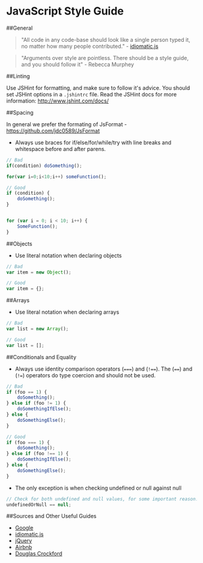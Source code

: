 JavaScript Style Guide
======================
##General

> "All code in any code-base should look like a single person typed it, no matter how many people contributed." - [idiomatic.js](https://github.com/rwaldron/idiomatic.js/#all-code-in-any-code-base-should-look-like-a-single-person-typed-it-no-matter-how-many-people-contributed)

> "Arguments over style are pointless. There should be a style guide, and you should follow it" - Rebecca Murphey

##Linting

Use JSHint for formatting, and make sure to follow it's advice. You should set JSHint options in a ```.jshintrc``` file. Read the JSHint docs for more information: http://www.jshint.com/docs/

##Spacing

In general we prefer the formating of JsFormat - https://github.com/jdc0589/JsFormat

- Always use braces for if/else/for/while/try with  line breaks and whitespace before and after parens.

```javascript
// Bad
if(condition) doSomething();

for(var i=0;i<10;i++) someFunction();

// Good 
if (condition) {
    doSomething();
}


for (var i = 0; i < 10; i++) {
    SomeFunction();
}
```

##Objects

- Use literal notation when declaring objects

```javascript
// Bad
var item = new Object();

// Good
var item = {};
```

##Arrays

- Use literal notation when declaring arrays

```javascript
// Bad
var list = new Array();

// Good
var list = [];
```

##Conditionals and Equality

- Always use identity comparison operators (```===```) and (```!==```). The (```==```) and (```!=```) operators do type coercion and should not be used. 

```javascript
// Bad
if (foo == 1) {
    doSomething();
} else if (foo != 1) {
    doSomethingIfElse();
} else {
    doSomethingElse();
}

// Good
if (foo === 1) {
    doSomething();
} else if (foo !== 1) {
    doSomethingIfElse();
} else {
    doSomethingElse();
}
```
- The only exception is when checking undefined or null against null

```javascript
// Check for both undefined and null values, for some important reason.
undefinedOrNull == null;
```

##Sources and Other Useful Guides
* [Google](https://google-styleguide.googlecode.com/svn/trunk/javascriptguide.xml)
* [idiomatic.js](https://github.com/rwaldron/idiomatic.js/)
* [jQuery](http://contribute.jquery.org/style-guide/js/)
* [Airbnb](https://github.com/airbnb/javascript)
* [Douglas Crockford](http://javascript.crockford.com/code.html)
